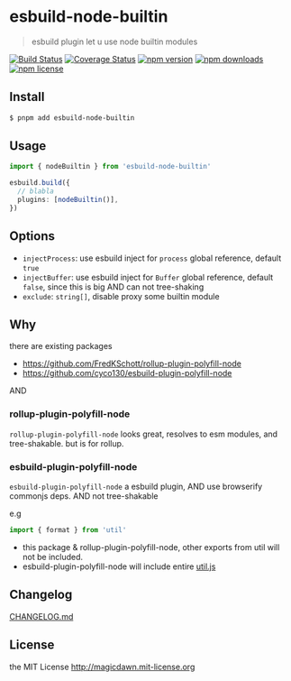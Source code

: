 # esbuild-node-builtin

> esbuild plugin let u use node builtin modules

[![Build Status](https://img.shields.io/github/workflow/status/magicdawn/esbuild-node-builtin/ci/master.svg?style=flat-square)](https://github.com/magicdawn/esbuild-node-builtin/actions/workflows/ci.yml)
[![Coverage Status](https://img.shields.io/codecov/c/github/magicdawn/esbuild-node-builtin.svg?style=flat-square)](https://codecov.io/gh/magicdawn/esbuild-node-builtin)
[![npm version](https://img.shields.io/npm/v/esbuild-node-builtin.svg?style=flat-square)](https://www.npmjs.com/package/esbuild-node-builtin)
[![npm downloads](https://img.shields.io/npm/dm/esbuild-node-builtin.svg?style=flat-square)](https://www.npmjs.com/package/esbuild-node-builtin)
[![npm license](https://img.shields.io/npm/l/esbuild-node-builtin.svg?style=flat-square)](http://magicdawn.mit-license.org)

## Install

```sh
$ pnpm add esbuild-node-builtin
```

## Usage

```ts
import { nodeBuiltin } from 'esbuild-node-builtin'

esbuild.build({
  // blabla
  plugins: [nodeBuiltin()],
})
```

## Options

- `injectProcess`: use esbuild inject for `process` global reference, default `true`
- `injectBuffer`: use esbuild inject for `Buffer` global reference, default `false`, since this is big AND can not tree-shaking
- `exclude`: `string[]`, disable proxy some builtin module

## Why

there are existing packages

- https://github.com/FredKSchott/rollup-plugin-polyfill-node
- https://github.com/cyco130/esbuild-plugin-polyfill-node

AND

### rollup-plugin-polyfill-node

`rollup-plugin-polyfill-node` looks great, resolves to esm modules, and tree-shakable. but is for rollup.

### esbuild-plugin-polyfill-node

`esbuild-plugin-polyfill-node` a esbuild plugin, AND use browserify commonjs deps.
AND not tree-shakable

e.g

```ts
import { format } from 'util'
```

- this package & rollup-plugin-polyfill-node, other exports from util will not be included.
- esbuild-plugin-polyfill-node will include entire [util.js](https://unpkg.com/browse/util@0.12.5/util.js)

## Changelog

[CHANGELOG.md](CHANGELOG.md)

## License

the MIT License http://magicdawn.mit-license.org

